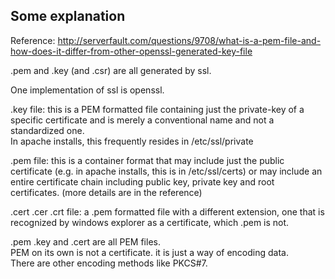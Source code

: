 Some explanation
-------------------

Reference: http://serverfault.com/questions/9708/what-is-a-pem-file-and-how-does-it-differ-from-other-openssl-generated-key-file

.pem and .key (and .csr) are all generated by ssl.  

One implementation of ssl is openssl.

.key file: this is a PEM formatted file containing just the private-key of a specific certificate
and is merely a conventional name and not a standardized one.  
In apache installs, this frequently resides in /etc/ssl/private

.pem file: this is a container format that may include just the public certificate (e.g. in apache installs, this is in /etc/ssl/certs)
or may include an entire certificate chain including public key, private key and root certificates.
(more details are in the reference)

.cert  .cer  .crt file: a .pem formatted file with a different extension,
one that is recognized by windows explorer as a certificate, which .pem is not.

.pem .key and .cert are all PEM files.  
PEM on its own is not a certificate. it is just a way of encoding data.  
There are other encoding methods like PKCS#7.



